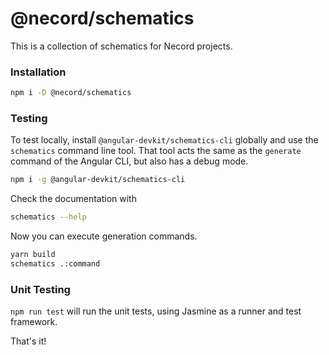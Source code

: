# @necord/schematics

This is a collection of schematics for Necord projects.

### Installation

```bash
npm i -D @necord/schematics
```

### Testing

To test locally, install `@angular-devkit/schematics-cli` globally and use the `schematics` command
line tool. That tool acts the same as the `generate` command of the Angular CLI, but also has a
debug mode.

```bash
npm i -g @angular-devkit/schematics-cli
```

Check the documentation with

```bash
schematics --help
```

Now you can execute generation commands.

```bash
yarn build
schematics .:command
```

### Unit Testing

`npm run test` will run the unit tests, using Jasmine as a runner and test framework.

That's it!
